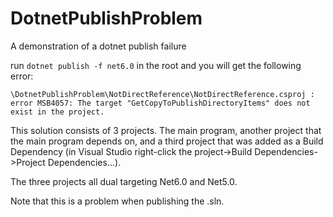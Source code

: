# DotnetPublishProblem
A demonstration of a dotnet publish failure

run `dotnet publish -f net6.0` in the root and you will get the following error:

``
\DotnetPublishProblem\NotDirectReference\NotDirectReference.csproj : error MSB4057: The target "GetCopyToPublishDirectoryItems" does not exist in the project.
``

This solution consists of 3 projects. The main program, another project that the main program depends on, and a third project that was added as a Build Dependency (in Visual Studio right-click the project->Build Dependencies->Project Dependencies...).

The three projects all dual targeting Net6.0 and Net5.0.

Note that this is a problem when publishing the .sln.
